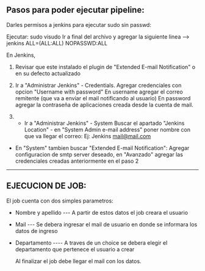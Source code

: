 Pasos para poder ejecutar pipeline:
-
Darles permisos a jenkins para ejecutar sudo sin passwd:

Ejecutar: sudo visudo
Ir a final del archivo y agregar la siguiente linea --> jenkins ALL=(ALL:ALL) NOPASSWD:ALL

En Jenkins,
1) Revisar que este instalado el plugin de "Extended E-mail Notification" o en su defecto actualizado
   
2) Ir a "Administrar Jenkins" - Credentials.
   Agregar credenciales con opcion "Username with password"
   En username agregar el correo remitente (que va a enviar el mail notificando al usuario)
   En password agregar la contraseña de aplicaciones creada desde la cuenta de mail.
   
3) - Ir a "Administrar Jenkins" - System
   Buscar el apartado "Jenkins Location" - en "System Admin e-mail address" poner nombre con que va llegar el correo:
   Ej: Jenkins <mail@mail.com>

  - En "System" tambien buscar "Extended E-mail Notification":
    Agregar configuracion de smtp server deseado, en "Avanzado" agregar las credenciales creadas anteriormente en el paso 2

------------------------------------------------------------------------------------------------------------------------------

EJECUCION DE JOB:
-
El job cuenta con dos simples parametros:
- Nombre y apellido --- A partir de estos datos el job creara el usuario
- Mail --- Se debera ingresar el mail de usuario en donde se informara los datos de ingreso
- Departamento ---- A traves de un choice se debera elegir el departamento que pertenece el usuario a crear

  Al finalizar el job debe llegar el mail con los datos.
   
